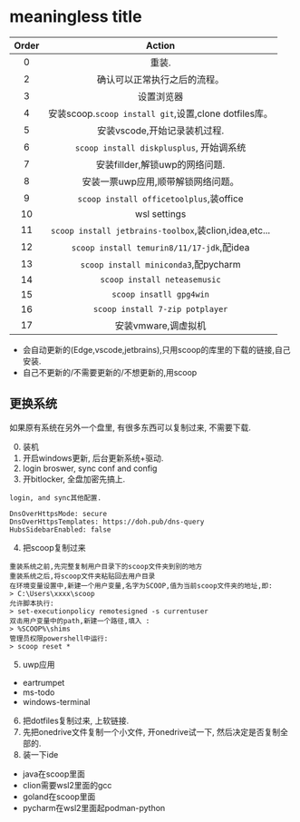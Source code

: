 <!--
 * @Github: https://github.com/Certseeds/backup
 * @Author: nanoseeds
 * @Date: 2020-08-21 15:14:03
 * @LastEditors: nanoseeds
 * @License: CC-BY-NC-SA_V4_0 or any later version
 -->

# meaningless title

| Order |                            Action                            |
| :---: | :----------------------------------------------------------: |
|   0   |                            重装.                             |
|   2   |                 确认可以正常执行之后的流程。                 |
|   3   |                          设置浏览器                          |
|   4   | 安装scoop.`scoop install git`,设置,clone dotfiles库。 |
|   5   |                 安装vscode,开始记录装机过程.                 |
|   6   |           `scoop install diskplusplus`, 开始调系统           |
|   7   |                  安装fillder,解锁uwp的网络问题.                  |
|   8   |                安装一票uwp应用,顺带解锁网络问题。                |
|   9   |           `scoop install officetoolplus`,装office            |
|  10   |                         wsl settings                         |
|  11   |    `scoop install jetbrains-toolbox`,装clion,idea,etc...     |
|  12   |          `scoop install temurin8/11/17-jdk`,配idea           |
|  13   |             `scoop install miniconda3`,配pycharm             |
|  14   |                 `scoop install neteasemusic`                 |
|  15   |                   `scoop insatll gpg4win`                    |
|  16   |               `scoop install 7-zip potplayer`                |
|  17   |                     安装vmware,调虚拟机                      |

+ 会自动更新的(Edge,vscode,jetbrains),只用scoop的库里的下载的链接,自己安装.
+ 自己不更新的/不需要更新的/不想更新的,用scoop

## 更换系统

如果原有系统在另外一个盘里, 有很多东西可以复制过来, 不需要下载.

0. 装机
1. 开启windows更新, 后台更新系统+驱动.
2. login broswer, sync conf and config
3. 开bitlocker, 全盘加密先搞上.

``` log
login, and sync其他配置.

DnsOverHttpsMode: secure
DnsOverHttpsTemplates: https://doh.pub/dns-query
HubsSidebarEnabled: false
```

4. 把scoop复制过来

``` log
重装系统之前,先完整复制用户目录下的scoop文件夹到别的地方
重装系统之后,将scoop文件夹粘贴回去用户目录
在环境变量设置中,新建一个用户变量,名字为SCOOP,值为当前scoop文件夹的地址,即:
> C:\Users\xxxx\scoop
允许脚本执行:
> set-executionpolicy remotesigned -s currentuser
双击用户变量中的path,新建一个路径,填入 :
> %SCOOP%\shims
管理员权限powershell中运行:
> scoop reset *
```

5. uwp应用

+ eartrumpet
+ ms-todo
+ windows-terminal

6. 把dotfiles复制过来, 上软链接.
7. 先把onedrive文件复制一个小文件, 开onedrive试一下, 然后决定是否复制全部的.
8. 装一下ide
+ java在scoop里面
+ clion需要wsl2里面的gcc
+ goland在scoop里面
+ pycharm在wsl2里面起podman-python
